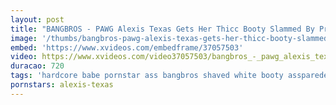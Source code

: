 ```yaml
---
layout: post
title: "BANGBROS - PAWG Alexis Texas Gets Her Thicc Booty Slammed By Preston Parker"
image: '/thumbs/bangbros-pawg-alexis-texas-gets-her-thicc-booty-slammed-by-preston-parker.jpg'
embed: 'https://www.xvideos.com/embedframe/37057503'
video: https://www.xvideos.com/video37057503/bangbros_-_pawg_alexis_texas_gets_her_thicc_booty_slammed_by_preston_parker
duracao: 720
tags: 'hardcore babe pornstar ass bangbros shaved white booty assparede small-tits pawg whooty ass-parade bang-bros ap9719'
pornstars: alexis-texas
---
```

